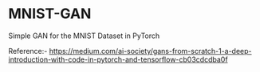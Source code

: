 # MNIST-GAN
Simple GAN for the MNIST Dataset in PyTorch

Reference:- https://medium.com/ai-society/gans-from-scratch-1-a-deep-introduction-with-code-in-pytorch-and-tensorflow-cb03cdcdba0f
